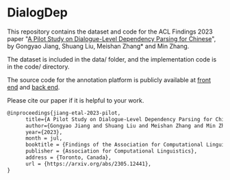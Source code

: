 # DialogDep
This repository contains the dataset and code for the ACL Findings 2023 paper
"[A Pilot Study on Dialogue-Level Dependency Parsing for Chinese](https://arxiv.org/abs/2305.12441)", by Gongyao Jiang, Shuang Liu, Meishan Zhang* and Min Zhang.

The dataset is included in the data/ folder, and the implementation code is in the code/ directory.

The source code for the annotation platform is publicly available at [front end](https://github.com/Zzoay/Annotator-Front) and [back end](https://github.com/Zzoay/Annotator-Backend).

Please cite our paper if it is helpful to your work.
```latex
@inproceedings{jiang-etal-2023-pilot,
      title={A Pilot Study on Dialogue-Level Dependency Parsing for Chinese}, 
      author={Gongyao Jiang and Shuang Liu and Meishan Zhang and Min Zhang},
      year={2023},
      month = jul,
      booktitle = {Findings of the Association for Computational Linguistics: ACL 2023},
      publisher = {Association for Computational Linguistics},
      address = {Toronto, Canada},
      url = {https://arxiv.org/abs/2305.12441},
}
```
